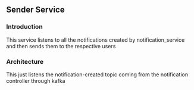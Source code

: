 ## Sender Service 

### Introduction

This service listens to all the notifications created by notification_service and then sends them to the respective users 


### Architecture 
This just listens the notification-created topic coming from the notification controller through kafka


